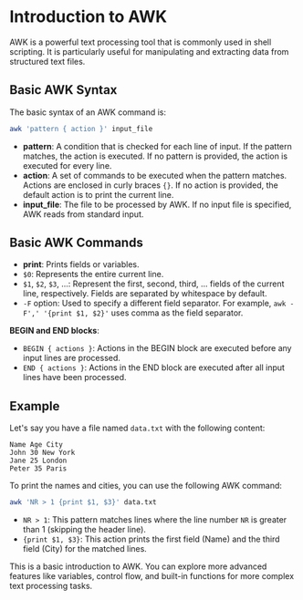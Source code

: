 # Introduction to AWK

AWK is a powerful text processing tool that is commonly used in shell scripting. It is particularly useful for manipulating and extracting data from structured text files.

## Basic AWK Syntax

The basic syntax of an AWK command is:
```bash
awk 'pattern { action }' input_file
```

- **pattern**: A condition that is checked for each line of input. If the pattern matches, the action is executed. If no pattern is provided, the action is executed for every line.
- **action**: A set of commands to be executed when the pattern matches. Actions are enclosed in curly braces `{}`. If no action is provided, the default action is to print the current line.
- **input_file**: The file to be processed by AWK. If no input file is specified, AWK reads from standard input.

## Basic AWK Commands

- **print**: Prints fields or variables.
- `$0`: Represents the entire current line.
- `$1`, `$2`, `$3`, ...: Represent the first, second, third, ... fields of the current line, respectively. Fields are separated by whitespace by default.
- `-F` option: Used to specify a different field separator. For example, `awk -F',' '{print $1, $2}'` uses comma as the field separator.

**BEGIN and END blocks**:
- `BEGIN { actions }`: Actions in the BEGIN block are executed before any input lines are processed.
- `END { actions }`: Actions in the END block are executed after all input lines have been processed.

## Example

Let's say you have a file named `data.txt` with the following content:
```
Name Age City
John 30 New York
Jane 25 London
Peter 35 Paris
```

To print the names and cities, you can use the following AWK command:
```bash
awk 'NR > 1 {print $1, $3}' data.txt
```

- `NR > 1`: This pattern matches lines where the line number `NR` is greater than 1 (skipping the header line).
- `{print $1, $3}`: This action prints the first field (Name) and the third field (City) for the matched lines.

This is a basic introduction to AWK. You can explore more advanced features like variables, control flow, and built-in functions for more complex text processing tasks.